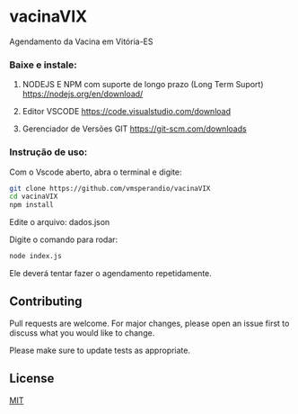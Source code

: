 # vacinaVIX
Agendamento da Vacina em Vitória-ES

### Baixe e instale:
1) NODEJS E NPM com suporte de longo prazo (Long Term Suport)
   https://nodejs.org/en/download/
   
2) Editor VSCODE
   https://code.visualstudio.com/download

3) Gerenciador de Versões GIT
  https://git-scm.com/downloads
  
### Instrução de uso:
Com o Vscode aberto, abra o terminal e digite:
```bash
git clone https://github.com/vmsperandio/vacinaVIX
cd vacinaVIX
npm install
```

Edite o arquivo: dados.json

Digite o comando para rodar:
```bash
node index.js
```
Ele deverá tentar fazer o agendamento repetidamente.

## Contributing
Pull requests are welcome. For major changes, please open an issue first to discuss what you would like to change.

Please make sure to update tests as appropriate.

## License
[MIT](https://choosealicense.com/licenses/mit/)
